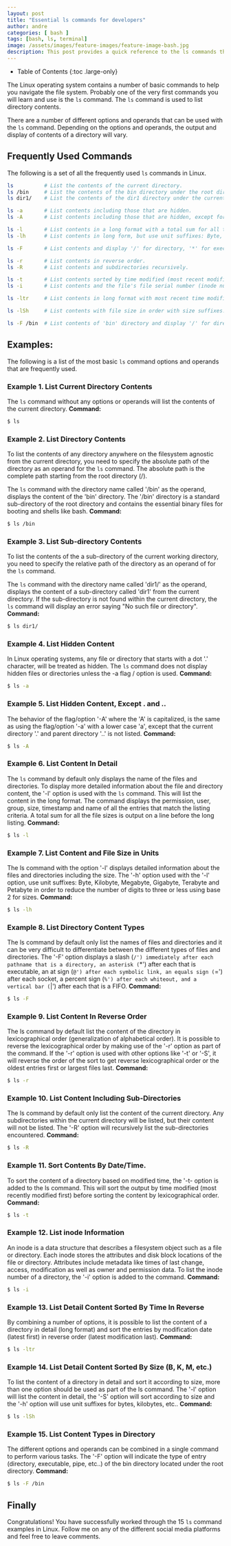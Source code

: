 ```yaml
---
layout: post
title: "Essential ls commands for developers"
author: andre
categories: [ bash ]
tags: [bash, ls, terminal]
image: /assets/images/feature-images/feature-image-bash.jpg
description: This post provides a quick reference to the ls commands that I use on macOS. 
---
```


- Table of Contents
{:toc .large-only}

The Linux operating system contains a number of basic commands to help you navigate the file system. Probably one of the very first commands you will learn and use is the `ls` command. The `ls` command is used to list directory contents.

There are a number of different options and operands that can be used with the `ls` command. Depending on the options and operands, the output and display of contents of a directory will vary.

## Frequently Used Commands
The following is a set of all the frequently used `ls` commands in Linux.
```bash
ls          # List the contents of the current directory.
ls /bin     # List the contents of the bin directory under the root directory '/'.
ls dir1/    # List the contents of the dir1 directory under the current directory.

ls -a       # List contents including those that are hidden. 
ls -A       # List contents including those that are hidden, except for the . and .. 

ls -l       # List contents in a long format with a total sum for all the file sizes one first line.
ls -lh      # List contents in long form, but use unit suffixes: Byte, Kilobyte, Megabyte, etc.. to reduce digits.

ls -F       # List contents and display '/' for directory, '*' for executables, '@' for symbolic link, '=' for socket

ls -r       # List contents in reverse order.
ls -R       # List contents and subdirectories recursively.

ls -t       # List contents sorted by time modified (most recent modified first).
ls -i       # List contents and the file's file serial number (inode number).

ls -ltr     # List contents in long format with most recent time modification last.

ls -lSh     # List contents with file size in order with size suffixes.

ls -F /bin  # List contents of 'bin' directory and display '/' for directory, '*' for executables, '@' for symbolic link, '=' for socket
```


## Examples:
The following is a list of the most basic `ls` command options and operands that are frequently used.


### Example 1. List Current Directory Contents
The `ls` command without any options or operands will list the contents of the current directory.
**Command:**
```bash
$ ls
```

### Example 2. List Directory Contents
To list the contents of any directory anywhere on the filesystem agnostic from the current directory, you need to specify the absolute path of the directory as an operand for the `ls` command. The absolute path is the complete path starting from the root directory (/). 

The `ls` command with the directory name called '/bin' as the operand, displays the content of the 'bin' directory. The '/bin' directory is a standard sub-directory of the root directory and contains the essential binary files for booting and shells like bash.
**Command:**
```bash
$ ls /bin
```

### Example 3. List Sub-directory Contents
To list the contents of the a sub-directory of the current working directory, you need to specify the relative path of the directory as an operand of for the `ls` command.

The `ls` command with the directory name called 'dir1/' as the operand, displays the content of a sub-directory called 'dir1' from the current directory. If the sub-directory is not found within the current directory, the `ls` command will display an error saying "No such file or directory".
**Command:**
```bash
$ ls dir1/
```
 
### Example 4. List Hidden Content
In Linux operating systems, any file or directory that starts with a dot '.' character, will be treated as hidden. The `ls` command does not display hidden files or directories unless the -a flag / option is used.
**Command:**
```bash
$ ls -a
```

### Example 5. List Hidden Content, Except . and ..
The behavior of the flag/option '-A' where the 'A' is capitalized, is the same as using the flag/option '-a' with a lower case 'a', except that the current directory '.' and parent directory '..' is not listed.
**Command:**
```bash
$ ls -A
```

### Example 6. List Content In Detail
The `ls` command by default only displays the name of the files and directories. To display more detailed information about the file and directory content, the '-l' option is used with the `ls` command. This will list the content in the long format. The command displays the permission, user, group, size, timestamp and name of all the entries that match the listing criteria. A total sum for all the file sizes is output on a line before the long listing.
**Command:**
```bash
$ ls -l
```

### Example 7. List Content and File Size in Units
The ls command with the option '-l' displays detailed information about the files and directories including the size. The '-h' option used with the '-l' option, use unit suffixes: Byte, Kilobyte, Megabyte, Gigabyte, Terabyte and Petabyte in order to reduce the number of digits to three or less using base 2 for sizes.
**Command:**
```bash
$ ls -lh
```

### Example 8. List Directory Content Types
The ls command by default only list the names of files and directories and it can be very difficult to differentiate between the different types of files and directories. The '-F' option displays a slash (`/') immediately after each pathname that is a directory, an asterisk (`*') after each that is executable, an at sign (`@') after each symbolic link, an equals sign (`=') after each socket, a percent sign (`%') after each whiteout, and a vertical bar (`|') after each that is a FIFO.
**Command:**
```bash
$ ls -F
```

### Example 9. List Content In Reverse Order
The ls command by default list the content of the directory in lexicographical order (generalization of alphabetical order). It is possible to reverse the lexicographical order by making use of the '-r' option as part of the command. If the '-r' option is used with other options like '-t' or '-S', it will reverse the order of the sort to get reverse lexicographical order or the oldest entries first or largest files last.
**Command:**
```bash
$ ls -r
```

### Example 10. List Content Including Sub-Directories
The ls command by default only list the content of the current directory. Any subdirectories within the current directory will be listed, but their content will not be listed. The '-R' option will recursively list the sub-directories encountered.
**Command:**
```bash
$ ls -R
```

### Example 11. Sort Contents By Date/Time.
To sort the content of a directory based on modified time, the '-t- option is added to the ls command. This will sort the output by time modified (most recently modified first) before sorting the content by lexicographical order.
**Command:**
```bash
$ ls -t
```

### Example 12. List inode Information
An inode is a data structure that describes a filesystem object such as a file or directory. Each inode stores the attributes and disk block locations of the file or directory. Attributes include metadata like times of last change, access, modification as well as owner and permission data. To list the inode number of a directory, the '-i' option is added to the command. 
**Command:**
```bash
$ ls -i
```

### Example 13. List Detail Content Sorted By Time In Reverse
By combining a number of options, it is possible to list the content of a directory in detail (long format) and sort the entries by modification date (latest first) in reverse order (latest modification last).
**Command:**
```bash
$ ls -ltr
```

### Example 14. List Detail Content Sorted By Size (B, K, M, etc.)
To list the content of a directory in detail and sort it according to size, more than one option should be used as part of the ls command. The '-l' option will list the content in detail, the '-S' option will sort according to size and the '-h' option will use unit suffixes for bytes, kilobytes, etc..
**Command:**
```bash
$ ls -lSh
```

### Example 15. List Content Types in Directory
The different options and operands can be combined in a single command to perform various tasks. The '-F' option will indicate the type of entry (directory, executable, pipe, etc..) of the bin directory located under the root directory.
**Command:**
```bash
$ ls -F /bin
```

## Finally
Congratulations! You have successfully worked through the 15 `ls` command examples in Linux. Follow me on any of the different social media platforms and feel free to leave comments.